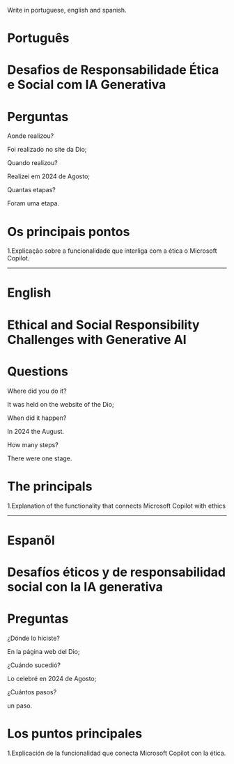 Write in portuguese, english and spanish.

#  Português

#  Desafios de Responsabilidade Ética e Social com IA Generativa


# Perguntas

Aonde realizou?

Foi realizado no site da Dio;

Quando realizou?

Realizei em 2024 de Agosto;

Quantas etapas?

Foram uma etapa.

# Os principais pontos

1.Explicação sobre a funcionalidade que interliga com a ética o Microsoft Copilot.

--------------------------------------------------------------------------------------------------------------------------------

# English

#  Ethical and Social Responsibility Challenges with Generative AI

# Questions

Where did you do it?

It was held on the website of the Dio; 

When did it happen?

In 2024 the August.

How many steps?

There were one stage.

# The principals

1.Explanation of the functionality that connects Microsoft Copilot with ethics


--------------------------------------------------------------------------------------------------------------------------------

# Espanõl 


#  Desafíos éticos y de responsabilidad social con la IA generativa

# Preguntas

¿Dónde lo hiciste?

En la página web del Dio;

¿Cuándo sucedió?

Lo celebré en 2024 de Agosto;

¿Cuántos pasos?

un paso.

# Los puntos principales

1.Explicación de la funcionalidad que conecta Microsoft Copilot con la ética.


